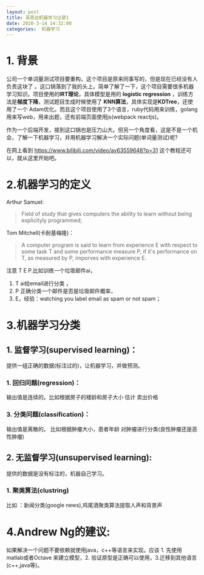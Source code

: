 ```yaml
---
layout: post
title: 吴恩达机器学习记录1
date: 2020-3-14 14:32:00
categories:  机器学习
---
```


# 1. 背景
公司一个单词量测试项目要重构，这个项目是原来同事写的，但是现在已经没有人负责这块了 。这口锅落到了我的头上。简单了解了一下，这个项目需要很多机器学习知识。项目使用的**IRT理论**，具体模型是用的 **logistic regression** ，训练方法是**梯度下降**，测试题目生成时候使用了 **KNN算法**，具体实现是**KDTree**，还使用了一个 Adam优化。而且这个项目使用了3个语言，ruby代码用来训练，golang用来写web，用来出题，还有前端页面使用js(webpack reactjs)。

作为一个后端开发，接到这口锅也是压力山大。但另一个角度看，这是不是一个机会，了解一下机器学习，并用机器学习解决一个实际问题(单词量测试)呢? 

在网上看到 https://www.bilibili.com/video/av63559648?p=31 这个教程还可以，就从这里开始吧。


# 2.机器学习的定义
Arthur Samuel:
> Field of study that gives computers the ability to learn without being explicityly programmed;

Tom Mitchell(卡耐基梅隆)：
>A computer program is said to learn from experience E with respect to some task T and some performance measure P, if it's performance on T, as measured by P, imporves with experience E.


注意 T E P.比如训练一个垃圾邮件ai，
1. T ai给email进行分类 ，
2. P 正确分类一个邮件是否是垃圾邮件概率，
3. E，经验：watching you label email as spam or not spam；



# 3.机器学习分类

## 1. 监督学习(supervised learning)：
提供一组正确的数据(标注过的)，让机器学习，并做预测。
### 1. 回归问题(regression)：
输出值是连续的。比如根据房子的楼龄和房子大小 估计 卖出价格
### 3. 分类问题(classification)：
输出值是离散的。 比如根据肿瘤大小，患者年龄 对肿瘤进行分类(良性肿瘤还是恶性肿瘤)

## 2. 无监督学习(unsupervised learning): 
提供的数据是没有标注的，机器自己学习。
### 1. 聚类算法(clustring) 
比如 ：新闻分类(google news),鸡尾酒聚类算法提取人声和背景声


# 4.Andrew Ng的建议:
  如果解决一个问题不要依赖就使用java，c++等语言来实现。应该  1. 先使用matlab或者Octave 来建立模型，2. 验证原型是正确可以使用，3.迁移到其他语言(c++,java等)。





 